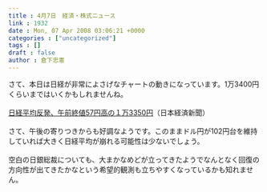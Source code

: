 ```yaml
---
title : 4月7日　経済・株式ニュース
link : 1932
date : Mon, 07 Apr 2008 03:06:21 +0000
categories : ["uncategorized"]
tags : []
draft : false
author : 倉下忠憲
---
```


さて、本日は日経が非常によさげなチャートの動きになっています。1万3400円くらいまではいくかもしれませんね。<BR><BR><A HREF="http://www.nikkei.co.jp/news/main/20080407NTE2INK0607042008.html" TARGET="_blank">日経平均反発、午前終値57円高の１万3350円</A>（日本経済新聞）<BR><BR>さて、午後の寄りつきからも好調なようです。このままドル円が102円台を維持していれば大きく日経平均が崩れる可能性は少ないでしょう。<BR><BR>空白の日銀総裁についても、大まかなめどが立ってきたようでなんとなく回復の方向性が出てきたかなという希望的観測も立ちやすくなっているかも知れません。<BR><br><br>
